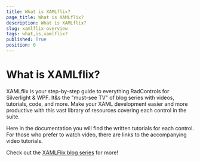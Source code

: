 ```yaml
---
title: What is XAMLflix?
page_title: What is XAMLflix?
description: What is XAMLflix?
slug: xamlflix-overview
tags: what,is,xamlflix?
published: True
position: 0
---
```


# What is XAMLflix?

XAMLflix is your step-by-step guide to everything RadControls for Silverlight & WPF. It&s the "must-see TV" of blog series with videos, tutorials, code, and more.  Make your XAML development easier and more productive with this vast library of resources covering each control in the suite.	

Here in the documentation you will find the written tutorials for each control.  For those who prefer to watch video, there are links to the accompanying video tutorials.	

Check out the [XAMLFlix blog series](http://www.telerik.com/blogs/tag/xamlflix) for more!
